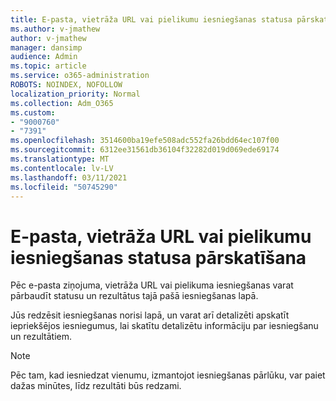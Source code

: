 ```yaml
---
title: E-pasta, vietrāža URL vai pielikumu iesniegšanas statusa pārskatīšana
ms.author: v-jmathew
author: v-jmathew
manager: dansimp
audience: Admin
ms.topic: article
ms.service: o365-administration
ROBOTS: NOINDEX, NOFOLLOW
localization_priority: Normal
ms.collection: Adm_O365
ms.custom:
- "9000760"
- "7391"
ms.openlocfilehash: 3514600ba19efe508adc552fa26bdd64ec107f00
ms.sourcegitcommit: 6312ee31561db36104f32282d019d069ede69174
ms.translationtype: MT
ms.contentlocale: lv-LV
ms.lasthandoff: 03/11/2021
ms.locfileid: "50745290"
---
```

# <a name="review-the-status-of-an-email-url-or-attachment-submission"></a>E-pasta, vietrāža URL vai pielikumu iesniegšanas statusa pārskatīšana

Pēc e-pasta ziņojuma, vietrāža URL vai pielikuma iesniegšanas varat pārbaudīt statusu un rezultātus tajā pašā iesniegšanas lapā.

Jūs redzēsit iesniegšanas norisi lapā, un varat arī detalizēti apskatīt iepriekšējos iesniegumus, lai skatītu detalizētu informāciju par iesniegšanu un rezultātiem.

> [!NOTE]
> Pēc tam, kad iesniedzat vienumu, izmantojot iesniegšanas pārlūku, var paiet dažas minūtes, līdz rezultāti būs redzami.

